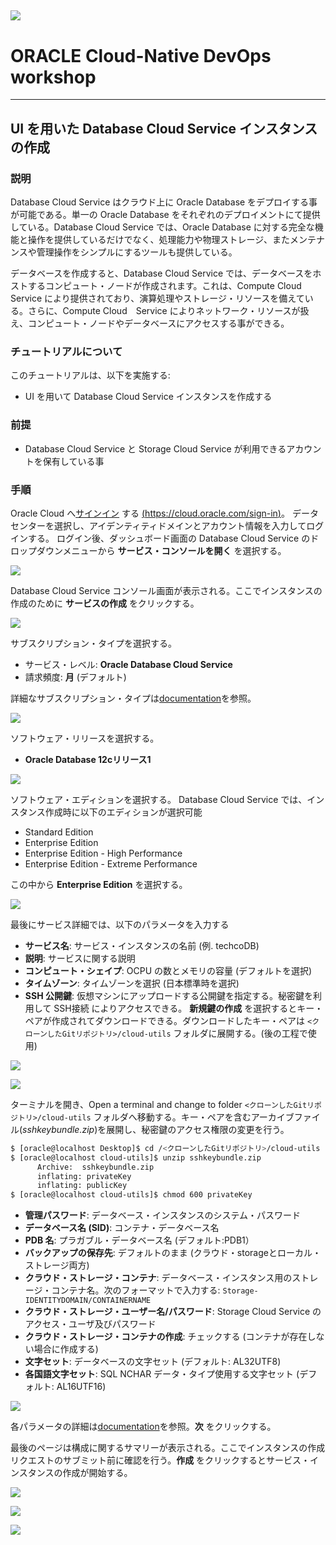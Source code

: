 ![](../common/images/customer.logo.png)
---
# ORACLE Cloud-Native DevOps workshop
-----
## UI を用いた Database Cloud Service インスタンスの作成

### 説明

Database Cloud Service はクラウド上に Oracle Database をデプロイする事が可能である。単一の Oracle Database をそれぞれのデプロイメントにて提供している。Database Cloud Service では、Oracle Database に対する完全な機能と操作を提供しているだけでなく、処理能力や物理ストレージ、またメンテナンスや管理操作をシンプルにするツールも提供している。

データベースを作成すると、Database Cloud Service では、データベースをホストするコンピュート・ノードが作成されます。これは、Compute Cloud Service により提供されており、演算処理やストレージ・リソースを備えている。さらに、Compute Cloud　Service によりネットワーク・リソースが扱え、コンピュート・ノードやデータベースにアクセスする事ができる。

### チュートリアルについて
このチュートリアルは、以下を実施する:

- UI を用いて Database Cloud Service インスタンスを作成する

### 前提

- Database Cloud Service と Storage Cloud Service が利用できるアカウントを保有している事

### 手順

Oracle Cloud へ[サインイン](../common/sign.in.to.oracle.cloud.md) する [(https://cloud.oracle.com/sign-in)](https://cloud.oracle.com/sign-in)。
データセンターを選択し、アイデンティティドメインとアカウント情報を入力してログインする。
ログイン後、ダッシュボード画面の Database Cloud Service のドロップダウンメニューから **サービス・コンソールを開く** を選択する。

![](jpimages/dbcs-create01.jpg)


Database Cloud Service コンソール画面が表示される。ここでインスタンスの作成のために **サービスの作成** をクリックする。

![](jpimages/dbcs-create02.jpg)


サブスクリプション・タイプを選択する。
- サービス・レベル: **Oracle Database Cloud Service**
- 請求頻度: **月** (デフォルト)

詳細なサブスクリプション・タイプは[documentation](https://docs.oracle.com/cloud/latest/dbcs_dbaas/CSDBI/GUID-F1E6807A-D283-4170-AB2B-9D43CD8DCD92.htm#CSDBI3395)を参照。

![](jpimages/dbcs-create03.png)


ソフトウェア・リリースを選択する。
- **Oracle Database 12cリリース1**

![](jpimages/dbcs-create04.png)


ソフトウェア・エディションを選択する。
Database Cloud Service では、インスタンス作成時に以下のエディションが選択可能
- Standard Edition
- Enterprise Edition
- Enterprise Edition - High Performance
- Enterprise Edition - Extreme Performance

この中から **Enterprise Edition** を選択する。

![](jpimages/dbcs-create05.png)


最後にサービス詳細では、以下のパラメータを入力する

- **サービス名**: サービス・インスタンスの名前 (例. techcoDB)
- **説明**: サービスに関する説明
- **コンピュート・シェイプ**: OCPU の数とメモリの容量 (デフォルトを選択)
- **タイムゾーン**: タイムゾーンを選択 (日本標準時を選択)
- **SSH 公開鍵**: 仮想マシンにアップロードする公開鍵を指定する。秘密鍵を利用して SSH接続 によりアクセスできる。 **新規鍵の作成** を選択するとキー・ペアが作成されてダウンロードできる。ダウンロードしたキー・ペアは `<クローンしたGitリポジトリ>/cloud-utils` フォルダに展開する。(後の工程で使用)

![](jpimages/dbcs-create06.jpg)

![](jpimages/dbcs-create07.jpg)

ターミナルを開き、Open a terminal and change to folder `<クローンしたGitリポジトリ>/cloud-utils` フォルダへ移動する。キー・ペアを含むアーカイブファイル(*sshkeybundle.zip*)を展開し、秘密鍵のアクセス権限の変更を行う。

```bash
$ [oracle@localhost Desktop]$ cd /<クローンしたGitリポジトリ>/cloud-utils
$ [oracle@localhost cloud-utils]$ unzip sshkeybundle.zip
      Archive:  sshkeybundle.zip
      inflating: privateKey              
      inflating: publicKey
$ [oracle@localhost cloud-utils]$ chmod 600 privateKey
```

- **管理パスワード**: データベース・インスタンスのシステム・パスワード
- **データベース名 (SID)**: コンテナ・データベース名
- **PDB 名**: プラガブル・データベース名 (デフォルト:PDB1）
- **バックアップの保存先**: デフォルトのまま (クラウド・storageとローカル・ストレージ両方)
- **クラウド・ストレージ・コンテナ**: データベース・インスタンス用のストレージ・コンテナ名。次のフォーマットで入力する: `Storage-IDENTITYDOMAIN/CONTAINERNAME`
- **クラウド・ストレージ・ユーザー名/パスワード**: Storage Cloud Service のアクセス・ユーザ及びパスワード
- **クラウド・ストレージ・コンテナの作成**: チェックする (コンテナが存在しない場合に作成する)
- **文字セット**: データベースの文字セット (デフォルト: AL32UTF8)
- **各国語文字セット**: SQL NCHAR データ・タイプ使用する文字セット (デフォルト: AL16UTF16)

![](jpimages/dbcs-create08.png)

各パラメータの詳細は[documentation](https://docs.oracle.com/cloud/latest/dbcs_dbaas/CSDBI/GUID-D4A35763-53ED-4FBB-97BF-0366F21B05E0.htm#CSDBI3401)を参照。**次** をクリックする。


最後のページは構成に関するサマリーが表示される。ここでインスタンスの作成リクエストのサブミット前に確認を行う。**作成** をクリックするとサービス・インスタンスの作成が開始する。

![](jpimages/dbcs-create09.png)



![](jpimages/dbcs-create10.png)

![](jpimages/dbcs-create11.jpg)
